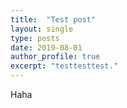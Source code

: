 ```yaml
---
title:  "Test post"
layout: single
type: posts
date: 2019-08-01
author_profile: true
excerpt: "testtesttest."
---
```


Haha
